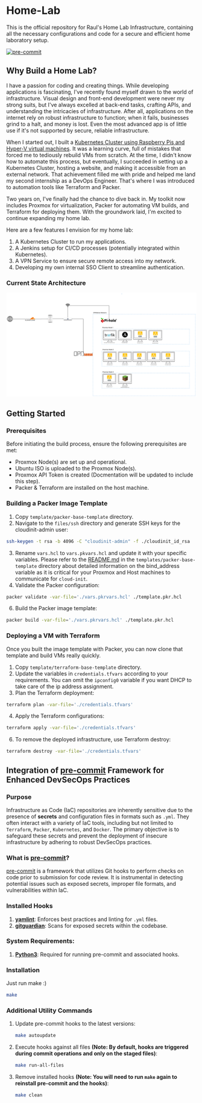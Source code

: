 # Home-Lab
This is the official repository for Raul's Home Lab Infrastructure, containing all the necessary configurations and code for a secure and efficient home laboratory setup.

[![pre-commit](https://img.shields.io/badge/pre--commit-enabled-brightgreen?logo=pre-commit)](https://github.com/pre-commit/pre-commit)

## Why Build a Home Lab?
I have a passion for coding and creating things. While developing applications is fascinating, I've recently found myself drawn to the world of infrastructure. Visual design and front-end development were never my strong suits, but I've always excelled at back-end tasks, crafting APIs, and understanding the intricacies of infrastructure. After all, applications on the internet rely on robust infrastructure to function; when it fails, businesses grind to a halt, and money is lost. Even the most advanced app is of little use if it's not supported by secure, reliable infrastructure.

When I started out, I built a [Kubernetes Cluster using Raspberry Pis and Hyper-V virtual machines](https://github.com/chakraborty29/Personal-Projects/blob/main/kubernetes/setup-with-kubeadm.md). It was a learning curve, full of mistakes that forced me to tediously rebuild VMs from scratch. At the time, I didn't know how to automate this process, but eventually, I succeeded in setting up a Kubernetes Cluster, hosting a website, and making it accessible from an external network. That achievement filled me with pride and helped me land my second internship as a DevOps Engineer. That's where I was introduced to automation tools like Terraform and Packer.

Two years on, I've finally had the chance to dive back in. My toolkit now includes Proxmox for virtualization, Packer for automating VM builds, and Terraform for deploying them. With the groundwork laid, I'm excited to continue expanding my home lab.

Here are a few features I envision for my home lab:

1. A Kubernetes Cluster to run my applications.
2. A Jenkins setup for CI/CD processes (potentially integrated within Kubernetes).
3. A VPN Service to ensure secure remote access into my network.
4. Developing my own internal SSO Client to streamline authentication.

### Current State Architecture
![Alt Text](https://raw.githubusercontent.com/chakraborty29/Home-Lab/develop/docs/src/current-state-architecture.v1.png)

## Getting Started


### Prerequisites
Before initiating the build process, ensure the following prerequisites are met:
* Proxmox Node(s) are set up and operational.
* Ubuntu ISO is uploaded to the Proxmox Node(s).
* Proxmox API Token is created (Docmentation will be updated to include this step).
* Packer & Terraform are installed on the host machine.

### Building a Packer Image Template
1. Copy `template/packer-base-template` directory.
2. Navigate to the `files/ssh` directory and generate SSH keys for the cloudinit-admin user:
```bash
ssh-keygen -t rsa -b 4096 -C "cloudinit-admin" -f ./cloudinit_id_rsa
```
3. Rename `vars.hcl` to `vars.pkvars.hcl` and update it with your specific variables. Please refer to the [README.md](https://github.com/chakraborty29/Home-Lab/tree/develop/templates/packer-base-template) in the `templates/packer-base-template` directory about detailed information on the bind_address variable as it is critical for your Proxmox and Host machines to communicate for `cloud-init`.
5. Validate the Packer configuration:
```bash
packer validate -var-file='./vars.pkrvars.hcl' ./template.pkr.hcl
```
6. Build the Packer image template:
```bash
packer build -var-file='./vars.pkrvars.hcl' ./template.pkr.hcl
```

### Deploying a VM with Terraform
Once you built the image template with Packer, you can now clone that template and build VMs really quickly.
1. Copy `template/terraform-base-template` directory.
2. Update the variables in `credentials.tfvars` according to your requirements. You can omit the `ipconfig0` variable if you want DHCP to take care of the ip address assignment.
3. Plan the Terraform deployment:
```bash
terraform plan -var-file='./credentials.tfvars'
```
4. Apply the Terraform configurations:
```bash
terraform apply -var-file='./credentials.tfvars'
```
6. To remove the deployed infrastructure, use Terraform destroy:
```bash
terraform destroy -var-file='./credentials.tfvars'
```

## Integration of [pre-commit](https://pre-commit.com/) Framework for Enhanced DevSecOps Practices
### Purpose
Infrastructure as Code (IaC) repositories are inherently sensitive due to the presence of **secrets** and configuration files in formats such as `.yml`. They often interact with a variety of IaC tools, including but not limited to `Terraform`, `Packer`, `Kubernetes`, and `Docker`. The primary objective is to safeguard these secrets and prevent the deployment of insecure infrastructure by adhering to robust DevSecOps practices.

### What is [pre-commit](https://pre-commit.com/)?
[pre-commit](https://pre-commit.com/) is a framework that utilizes Git hooks to perform checks on code prior to submission for code review. It is instrumental in detecting potential issues such as exposed secrets, improper file formats, and vulnerabilities within IaC.

### Installed Hooks
1. **[yamlint](https://github.com/adrienverge/yamllint)**: Enforces best practices and linting for `.yml` files.
2. **[gitguardian](https://github.com/gitguardian/ggshield)**: Scans for exposed secrets within the codebase.

### System Requirements:
1. **[Python3](https://wiki.python.org/moin/BeginnersGuide/Download)**: Required for running pre-commit and associated hooks.

### Installation

Just run make :)
```bash
make
```

### Additional Utility Commands
1. Update pre-commit hooks to the latest versions:
    ```bash
    make autoupdate
    ```
2. Execute hooks against all files **(Note: By default, hooks are triggered during commit operations and only on the staged files)**:
    ```bash
    make run-all-files
    ```
3. Remove installed hooks **(Note: You will need to run `make` again to reinstall pre-commit and the hooks)**:
    ```bash
    make clean
    ```